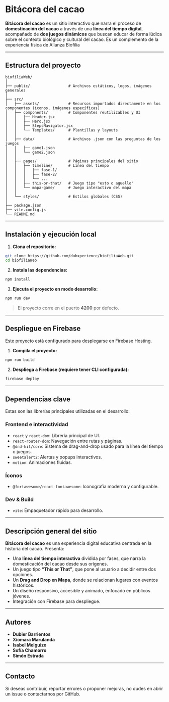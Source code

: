 # Bitácora del cacao

**Bitácora del cacao** es un sitio interactivo que narra el proceso de **domesticación del cacao** a través de una **línea del tiempo digital**, acompañado de **dos juegos dinámicos** que buscan educar de forma lúdica sobre el contexto biológico y cultural del cacao. Es un complemento de la experiencia física de Alianza Biofilia

---

## Estructura del proyecto

```
biofiliaWeb/
│
├── public/                 # Archivos estáticos, logos, imágenes generales
│
├── src/
│   ├── assets/             # Recursos importados directamente en los componentes (íconos, imágenes específicas)
│   ├── components/         # Componentes reutilizables y UI
│   │   ├── Header.jsx
│   │   ├── Hero.jsx
│   │   ├── StepsNavigator.jsx
│   │   └── Templates/      # Plantillas y layouts
│   │
│   ├── data/               # Archivos .json con las preguntas de los juegos
│   │   ├── game1.json
│   │   └── game2.json
│   │
│   ├── pages/              # Páginas principales del sitio
│   │   ├── timeline/       # Línea del tiempo
│   │   │   ├── fase-1/
│   │   │   ├── fase-2/
│   │   │   └── ...
│   │   ├── this-or-that/   # Juego tipo "esto o aquello"
│   │   └── mapa-game/      # Juego interactivo del mapa
│   │
│   └── styles/             # Estilos globales (CSS)
│
├── package.json
├── vite.config.js
└── README.md
```

---

## Instalación y ejecución local

1. **Clona el repositorio:**

```bash
git clone https://github.com/dubxperience/biofiliaWeb.git
cd biofiliaWeb
```

2. **Instala las dependencias:**

```bash
npm install
```

3. **Ejecuta el proyecto en modo desarrollo:**

```bash
npm run dev
```

> El proyecto corre en el puerto **4200** por defecto.

---

## Despliegue en Firebase

Este proyecto está configurado para desplegarse en Firebase Hosting.

1. **Compila el proyecto:**

```bash
npm run build
```

2. **Despliega a Firebase (requiere tener CLI configurada):**

```bash
firebase deploy
```

---

## Dependencias clave

Estas son las librerías principales utilizadas en el desarrollo:

### **Frontend e interactividad**

- `react` y `react-dom`: Librería principal de UI.
- `react-router-dom`: Navegación entre rutas y páginas.
- `@dnd-kit/core`: Sistema de drag-and-drop usado para la línea del tiempo o juegos.
- `sweetalert2`: Alertas y popups interactivos.
- `motion`: Animaciones fluidas.

### **Íconos**

- `@fortawesome/react-fontawesome`: Iconografía moderna y configurable.

### **Dev & Build**

- `vite`: Empaquetador rápido para desarrollo.

---

## Descripción general del sitio

**Bitácora del cacao** es una experiencia digital educativa centrada en la historia del cacao. Presenta:

- Una **línea del tiempo interactiva** dividida por fases, que narra la domesticación del cacao desde sus orígenes.
- Un juego tipo **“This or That”**, que pone al usuario a decidir entre dos opciones.
- Un **Drag and Drop en Mapa**, donde se relacionan lugares con eventos históricos.
- Un diseño responsivo, accesible y animado, enfocado en públicos jóvenes.
- Integración con Firebase para despliegue.

---

## Autores

- **Dubier Barrientos**
- **Xiomara Marulanda**
- **Isabel Melguizo**
- **Sofía Chamorro**
- **Simón Estrada**

---

## Contacto

Si deseas contribuir, reportar errores o proponer mejoras, no dudes en abrir un issue o contactarnos por GitHub.
